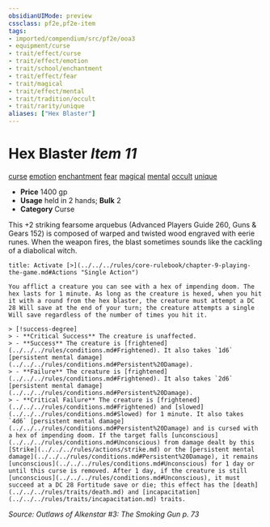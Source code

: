 ```yaml
---
obsidianUIMode: preview
cssclass: pf2e,pf2e-item
tags:
- imported/compendium/src/pf2e/ooa3
- equipment/curse
- trait/effect/curse
- trait/effect/emotion
- trait/school/enchantment
- trait/effect/fear
- trait/magical
- trait/effect/mental
- trait/tradition/occult
- trait/rarity/unique
aliases: ["Hex Blaster"]
---
```

# Hex Blaster *Item 11*  
[curse](curse.md)  [emotion](emotion.md)  [enchantment](enchantment.md)  [fear](rules/traits/fear.md)  [magical](magical.md)  [mental](mental.md)  [occult](occult.md)  [unique](unique.md)  

- **Price** 1400 gp
- **Usage** held in 2 hands; **Bulk** 2
- **Category** Curse

This +2 striking fearsome arquebus (Advanced Players Guide 260, Guns & Gears 152) is composed of warped and twisted wood engraved with eerie runes. When the weapon fires, the blast sometimes sounds like the cackling of a diabolical witch.

```ad-embed-ability
title: Activate [>](../../../rules/core-rulebook/chapter-9-playing-the-game.md#Actions "Single Action")

You afflict a creature you can see with a hex of impending doom. The hex lasts for 1 minute. As long as the creature is hexed, when you hit it with a round from the hex blaster, the creature must attempt a DC 28 Will save at the end of your turn; the creature attempts a single Will save regardless of the number of times you hit it.

> [!success-degree] 
> - **Critical Success** The creature is unaffected.
> - **Success** The creature is [frightened](../../../rules/conditions.md#Frightened). It also takes `1d6` [persistent mental damage](../../../rules/conditions.md#Persistent%20Damage).
> - **Failure** The creature is [frightened](../../../rules/conditions.md#Frightened). It also takes `2d6` [persistent mental damage](../../../rules/conditions.md#Persistent%20Damage).
> - **Critical Failure** The creature is [frightened](../../../rules/conditions.md#Frightened) and [slowed](../../../rules/conditions.md#Slowed) for 1 minute. It also takes `4d6` [persistent mental damage](../../../rules/conditions.md#Persistent%20Damage) and is cursed with a hex of impending doom. If the target falls [unconscious](../../../rules/conditions.md#Unconscious) from damage dealt by this [Strike](../../../rules/actions/strike.md) or the [persistent mental damage](../../../rules/conditions.md#Persistent%20Damage), it remains [unconscious](../../../rules/conditions.md#Unconscious) for 1 day or until this curse is removed. After 1 day, if the creature is still [unconscious](../../../rules/conditions.md#Unconscious), it must succeed at a DC 28 Fortitude save or die; this effect has the [death](../../../rules/traits/death.md) and [incapacitation](../../../rules/traits/incapacitation.md) traits.
```

*Source: Outlaws of Alkenstar #3: The Smoking Gun p. 73*
